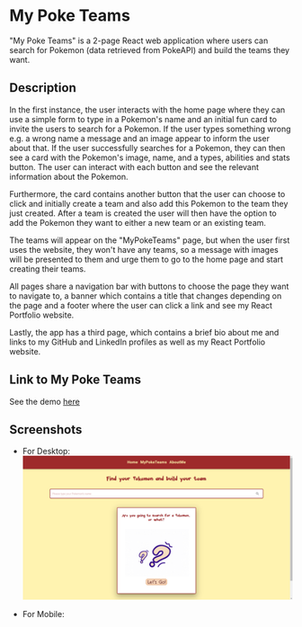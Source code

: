 # My Poke Teams

"My Poke Teams" is a 2-page React web application where users can search for Pokemon (data retrieved from PokeAPI) and build the teams they want.

## Description

In the first instance, the user interacts with the home page where they can use a simple form to type in a Pokemon's name and an initial fun card to invite the users to search for a Pokemon. If the user types something wrong e.g. a wrong name a message and an image appear to inform the user about that. If the user successfully searches for a Pokemon, they can then see a card with the Pokemon's image, name, and a types, abilities and stats button. The user can interact with each button and see the relevant information about the Pokemon.

Furthermore, the card contains another button that the user can choose to click and initially create a team and also add this Pokemon to the team they just created. After a team is created the user will then have the option to add the Pokemon they want to either a new team or an existing team.

The teams will appear on the "MyPokeTeams" page, but when the user first uses the website, they won't have any teams, so a message with images will be presented to them and urge them to go to the home page and start creating their teams.

All pages share a navigation bar with buttons to choose the page they want to navigate to, a banner which contains a title that changes depending on the page and a footer where the user can click a link and see my React Portfolio website.

Lastly, the app has a third page, which contains a brief bio about me and links to my GitHub and LinkedIn profiles as well as my React Portfolio website.

## Link to My Poke Teams

See the demo [here](https://pages.github.com/)

## Screenshots

- For Desktop:
  ![home](./assets/desktop/1-home.png)

- For Mobile:

